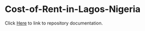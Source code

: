 # Cost-of-Rent-in-Lagos-Nigeria

Click [Here](https://theaniel24.hashnode.dev/cost-of-rent-in-lagos-nigeria) to link to repository documentation.
